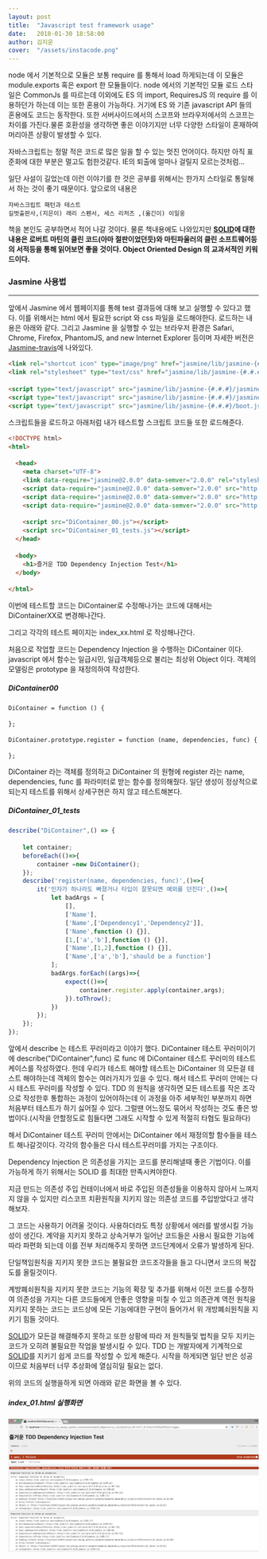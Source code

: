 ```yaml
---
layout: post
title:  "Javascript test framework usage"
date:   2018-01-30 18:58:00
author: 김지운
cover:  "/assets/instacode.png"
---
```


node 에서 기본적으로 모듈은 보통 require 를 통해서 load 하게되는데
이 모듈은 module.exports 혹은 export 한 모듈들이다.
node 에서의 기본적인 모듈 로드 스타일은 CommonJs 를 따르는데 이외에도 ES 의 import, RequiresJS 의 require 를 이용하던가
하는데 이는 또한 혼용이 가능하다. 거기에 ES 와 기존 javascript API 들의 혼용에도 코드는 동작한다. 또한 서버사이드에서의 스코프와 브라우저에서의 스코프는 차이를 가진다.물론 호환성을 생각하면 좋은 이야기지만
너무 다양한 스타일이 혼재하여 머리아픈 상황이 발생할 수 있다.

자바스크립트는 정말 적은 코드로 많은 일을 할 수 있는 멋진 언어이다.
하지만 아직 표준화에 대한 부분은 멀고도 험한것같다. IE의 퇴출에 얼마나 걸릴지 모르는것처럼...

일단 사설이 길었는데 이런 이야기를 한 것은 공부를 위해서는 한가지 스타일로 통일해서 하는 것이 좋기 때문이다.
앞으로의 내용은
```
자바스크립트 패턴과 테스트
길벗출판사,(지은이) 래리 스펜서, 세스 리처즈 ,(옮긴이) 이일웅
```

책을 본인도 공부하면서 적어 나갈 것이다.
물론 책내용에도 나와있지만 **[SOLID]에 대한 내용은 로버트 마틴의 클린 코드(아마 절판이었던듯)와 마틴파울러의 클린 소프트웨어등의 서적등을
통해 읽어보면 좋을 것이다. Object Oriented Design 의 교과서적인 키워드이다.**

### Jasmine 사용법
---
앞에서 Jasmine 에서 웹페이지를 통해 test 결과등에 대해 보고 실행할 수 있다고 했다.
이를 위해서는 html 에서 필요한 script 와 css 파일을 로드해야한다. 로드하는 내용은 아래와 같다.
그리고 Jasmine 을 실행할 수 있는 브라우저 환경은 Safari, Chrome, Firefox, PhantomJS, and new Internet Explorer 등이며
자세한 버전은 [Jasmine-travis]에 나와있다.
```html
<link rel="shortcut icon" type="image/png" href="jasmine/lib/jasmine-{#.#.#}/jasmine_favicon.png">
<link rel="stylesheet" type="text/css" href="jasmine/lib/jasmine-{#.#.#}/jasmine.css">

<script type="text/javascript" src="jasmine/lib/jasmine-{#.#.#}/jasmine.js"></script>
<script type="text/javascript" src="jasmine/lib/jasmine-{#.#.#}/jasmine-html.js"></script>
<script type="text/javascript" src="jasmine/lib/jasmine-{#.#.#}/boot.js"></script>
```
스크립트들을 로드하고 아래처럼 내가 테스트할 스크립트 코드들 또한 로드해준다.

```html
<!DOCTYPE html>
<html>

  <head>
    <meta charset="UTF-8">
    <link data-require="jasmine@2.0.0" data-semver="2.0.0" rel="stylesheet" href="http://cdn.jsdelivr.net/jasmine/2.0.0/jasmine.css" />
    <script data-require="jasmine@2.0.0" data-semver="2.0.0" src="http://cdn.jsdelivr.net/jasmine/2.0.0/jasmine.js"></script>
    <script data-require="jasmine@2.0.0" data-semver="2.0.0" src="http://cdn.jsdelivr.net/jasmine/2.0.0/jasmine-html.js"></script>
    <script data-require="jasmine@2.0.0" data-semver="2.0.0" src="http://cdn.jsdelivr.net/jasmine/2.0.0/boot.js"></script>

    <script src="DiContainer_00.js"></script>
    <script src="DiContainer_01_tests.js"></script>
  </head>

  <body>
    <h1>즐거운 TDD Dependency Injection Test</h1>
  </body>

</html>
```
이번에 테스트할 코드는 DiContainer로 수정해나가는 코드에 대해서는 DiContainerXX로 변경해나간다.

그리고 각각의 테스트 페이지는 index_xx.html 로 작성해나간다.

처음으로 작업할 코드는 Dependency Injection 을 수행하는 DiContainer 이다.
javascript 에서 함수는 일급시민, 일급객체등으로 불리는 최상위 Object 이다. 객체의 모델링은 prototype 을 재정의하여 작성한다.

##### DiContainer00
```javscript
DiContainer = function () {

};

DiContainer.prototype.register = function (name, dependencies, func) {

};
```
DiContainer 라는 객체를 정의하고 DiContainer 의 원형에 register 라는 name, dependencies, func 를
파라미터로 받는 함수를 정의해줬다. 일단 생성이 정상적으로 되는지 테스트를 위해서 상세구현은 하지 않고 테스트해본다.

##### DiContainer_01_tests
```javascript
describe("DiContainer",() => {

    let container;
    beforeEach(()=>{
        container =new DiContainer();
    });
    describe('register(name, dependencies, func)',()=>{
        it('인자가 하나라도 빠졌거나 타입이 잘못되면 예외를 던진다',()=>{
            let badArgs = [
                [],
                ['Name'],
                ['Name',['Dependency1','Dependency2']],
                ['Name',function () {}],
                [1,['a','b'],function () {}],
                ['Name',[1,2],function () {}],
                ['Name',['a','b'],'should be a function']
            ];
            badArgs.forEach((args)=>{
                expect(()=>{
                    container.register.apply(container,args);
                }).toThrow();
            })
        });
    });
});
```
앞에서 describe 는 테스트 꾸러미라고 이야기 했다. DiContainer 테스트 꾸러미이기에
describe("DiContainer",func) 로 func 에 DiContainer 테스트 꾸러미의 테스트 케이스를 작성하였다.
헌데 우리가 테스트 해야할 테스트는 DiContainer 의 모든걸 테스트 해야하는데 객체의 함수는 여러가지가 있을 수 있다.
해서 테스트 꾸러미 안에는 다시 테스트 꾸러미를 작성할 수 있다.
TDD 의 원칙을 생각하면 모든 테스트를 작은 조각으로 작성한후 통합하는 과정이 있어야하는데
이 과정을 아주 세부적인 부분까지 하면 처음부터 테스트가 하기 싫어질 수 있다.
그럴땐 어느정도 묶어서 작성하는 것도 좋은 방법이다.(시작을 안할정도로 힘들다면 그래도 시작할 수 있게 적절히 타협도 필요하다)

해서 DiContainer 테스트 꾸러미 안에서는 DiContainer 에서 재정의할 함수들을 테스트 해나갈것이다.
각각의 함수들은 다시 테스트꾸러미를 가지는 구조이다.

Dependency Injection 은 의존성을 가지는 코드를 분리해낼때 좋은 기법이다.
이를 가능하게 하기 위해서는 SOLID 를 최대한 만족시켜야한다.

지금 만드는 의존성 주입 컨테이너에서 바로 주입된 의존성들을 이용하지 않아서 느껴지지 않을 수 있지만
리스코프 치환원칙을 지키지 않는 의존성 코드를 주입받았다고 생각해보자.

그 코드는 사용하기 어려울 것이다. 사용하더라도 특정 상황에서 에러를 발생시킬 가능성이 생긴다.
계약을 지키지 못하고 상속거부가 일어난 코드들은 사용시 필요한 기능에 따라 파편화 되는데 이를 전부 처리해주지 못하면 코드단계에서 오류가 발생하게 된다.

단일책임원칙을 지키지 못한 코드는 불필요한 코드조각들을 들고 다니면서 코드의 복잡도를 올릴것이다.

계방폐쇠원칙을 지키지 못한 코드는 기능의 확장 및 추가를 위해서 이전 코드를 수정하여 의존성을 가지는 다른 코드들에게 안좋은 영향을 미칠 수 있고
의존관계 역전 원칙을 지키지 못하는 코드는 코드상에 모든 기능에대한 구현이 들어가서 위 개방폐쇠원칙을 지키기 힘들 것이다.

[SOLID]가 모든걸 해결해주지 못하고 또한 상황에 따라 저 원칙들및 법칙을 모두 지키는 코드가 오히려 불필요한 작업을 발생시킬 수 있다.
TDD 는 개발자에게 기계적으로 [SOLID]를 지키기 쉽게 코드를 작성할 수 있게 해준다. 시작을 하게되면 일단 반은 성공이므로 처음부터 너무 추상화에 열심히일 필요는 없다.

위의 코드의 실행을하게 되면 아래와 같은 화면을 볼 수 있다.

##### index_01.html 실행화면
![Alt text](/assets/javascript_tdd_image/ex1/index1.png)


[Jasmine-travis]:https://github.com/jasmine/jasmine/blob/master/.travis.yml
[SOLID]:https://ko.wikipedia.org/wiki/SOLID
[Jasmine]:https://jasmine.github.io/index.html
[Jasmine-Matchers]:https://jasmine.github.io/api/2.6/matchers.html
